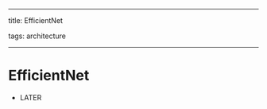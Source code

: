 
---

title: EfficientNet

tags: architecture 

---

# EfficientNet
- LATER








































